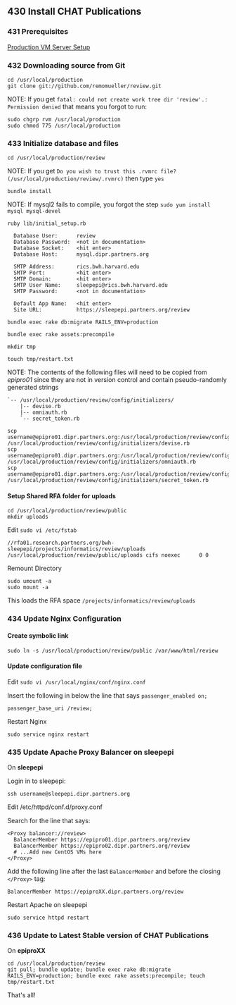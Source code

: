 ## 430 Install CHAT Publications

### 431 Prerequisites

[Production VM Server Setup](https://github.com/sleepepi/sleepepi/tree/master/virtual-machines/100-epiproXX.dipr.partners.org.md)

### 432 Downloading source from Git

```console
cd /usr/local/production
git clone git://github.com/remomueller/review.git
```

NOTE: If you get `fatal: could not create work tree dir 'review'.: Permission denied` that means you forgot to run:

```console
sudo chgrp rvm /usr/local/production
sudo chmod 775 /usr/local/production
```

### 433 Initialize database and files

```console
cd /usr/local/production/review
```

NOTE: If you get `Do you wish to trust this .rvmrc file? (/usr/local/production/review/.rvmrc)` then type `yes`

```console
bundle install
```

NOTE: If mysql2 fails to compile, you forgot the step `sudo yum install mysql mysql-devel`

```console
ruby lib/initial_setup.rb

  Database User:      review
  Database Password:  <not in documentation>
  Database Socket:    <hit enter>
  Database Host:      mysql.dipr.partners.org

  SMTP Address:       rics.bwh.harvard.edu
  SMTP Port:          <hit enter>
  SMTP Domain:        <hit enter>
  SMTP User Name:     sleepepi@rics.bwh.harvard.edu
  SMTP Password:      <not in documentation>

  Default App Name:   <hit enter>
  Site URL:           https://sleepepi.partners.org/review

bundle exec rake db:migrate RAILS_ENV=production

bundle exec rake assets:precompile

mkdir tmp

touch tmp/restart.txt
```

NOTE: The contents of the following files will need to be copied from *epipro01* since they are not in version control and contain pseudo-randomly generated strings

```
`-- /usr/local/production/review/config/initializers/
    |-- devise.rb
    |-- omniauth.rb
    `-- secret_token.rb
```

```console
scp username@epipro01.dipr.partners.org:/usr/local/production/review/config/initializers/devise.rb /usr/local/production/review/config/initializers/devise.rb
scp username@epipro01.dipr.partners.org:/usr/local/production/review/config/initializers/omniauth.rb /usr/local/production/review/config/initializers/omniauth.rb
scp username@epipro01.dipr.partners.org:/usr/local/production/review/config/initializers/secret_token.rb /usr/local/production/review/config/initializers/secret_token.rb
```

#### Setup Shared RFA folder for uploads

```console
cd /usr/local/production/review/public
mkdir uploads
```

Edit `sudo vi /etc/fstab`

```
//rfa01.research.partners.org/bwh-sleepepi/projects/informatics/review/uploads /usr/local/production/review/public/uploads cifs noexec      0 0
```

Remount Directory

```console
sudo umount -a
sudo mount -a
```

This loads the RFA space `/projects/informatics/review/uploads`

### 434 Update Nginx Configuration

#### Create symbolic link

```console
sudo ln -s /usr/local/production/review/public /var/www/html/review
```

#### Update configuration file

Edit `sudo vi /usr/local/nginx/conf/nginx.conf`

Insert the following in below the line that says `passenger_enabled on;`

```
passenger_base_uri /review;
```

Restart Nginx

```console
sudo service nginx restart
```

### 435 Update Apache Proxy Balancer on sleepepi

On **sleepepi**

Login in to sleepepi:

```console
ssh username@sleepepi.dipr.partners.org
```

Edit /etc/httpd/conf.d/proxy.conf

Search for the line that says:

```
<Proxy balancer://review>
  BalancerMember https://epipro01.dipr.partners.org/review
  BalancerMember https://epipro02.dipr.partners.org/review
  # ...Add new CentOS VMs here
</Proxy>
```

Add the following line after the last `BalancerMember` and before the closing `</Proxy>` tag:

```
BalancerMember https://epiproXX.dipr.partners.org/review
```

Restart Apache on sleepepi

```console
sudo service httpd restart
```

### 436 Update to Latest Stable version of CHAT Publications

On **epiproXX**

```console
cd /usr/local/production/review
git pull; bundle update; bundle exec rake db:migrate RAILS_ENV=production; bundle exec rake assets:precompile; touch tmp/restart.txt
```

That's all!
